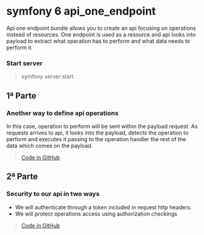 # symfony 6 api_one_endpoint

Api one endpoint bundle allows you to create an api focusing on operations instead of resources. One endpoint is used as a resource and api looks into payload to extract what operation has to perform and what data needs to perform it.


### Start server 

> symfony server:start


## 1ª Parte
### Another way to define api operations
In this case, operation to perform will be sent within the payload request. As requests arrives to api, it looks into the payload, detects the operation to perform and executes it passing to the operation handler the rest of the data which comes on the payload.

> [Code in GitHub](https://github.com/slns/symfony_6_api_one_endpoint/commit/a954087b11c24f4302bc6191f431a9a48749d657)

## 2ª Parte
### Security to our api in two ways

- We will authenticate through a token included in request http headers.
- We will protect operations access using authorization checkings

> [Code in GitHub](https://github.com/slns/symfony_6_api_one_endpoint/commit/)
